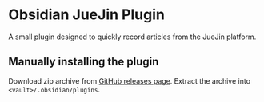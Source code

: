 # Obsidian JueJin Plugin

A small plugin designed to quickly record articles from the JueJin platform.

## Manually installing the plugin

Download zip archive from [GitHub releases page](https://github.com/herburst/obsidian-juejin/releases). Extract the archive into `<vault>/.obsidian/plugins`.

